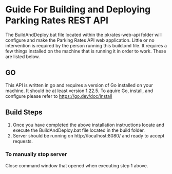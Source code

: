 # Guide For Building and Deploying Parking Rates REST API

The BuildAndDeploy.bat file located within the pkrates-web-api folder will configure and make the Parking Rates API web application. Little or no intervention is required by the person running this build.xml file. It requires a few things installed on the machine that is running it in order to work. These are listed below.

## GO
This API is written in go and requires a version of Go installed on your machine. It should be at least version 1.22.5. To aquire Go, install, and configure please refer to https://go.dev/doc/install

## Build Steps
1. Once you have completed the above installation instructions locate and execute the BuildAndDeploy.bat file located in the build folder.
2. Server should be running on http://localhost:8080/ and ready to accept requests.

### To manually stop server
Close command window that opened when executing step 1 above.